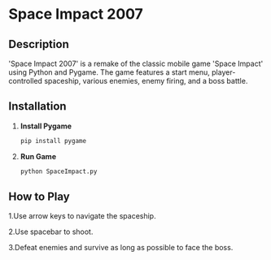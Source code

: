 # Space Impact 2007

## Description
'Space Impact 2007' is a remake of the classic mobile game 'Space Impact' using Python and Pygame. The game features a start menu, player-controlled spaceship, various enemies, enemy firing, and a boss battle.

## Installation

1. **Install Pygame**
   ```bash
   pip install pygame
2. **Run Game**
      ```bash
   python SpaceImpact.py

## How to Play
1.Use arrow keys to navigate the spaceship.

2.Use spacebar to shoot.

3.Defeat enemies and survive as long as possible to face the boss.
